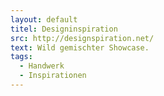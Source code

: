 ```yaml
---
layout: default
titel: Designinspiration
src: http://designspiration.net/
text: Wild gemischter Showcase.
tags:
  - Handwerk
  - Inspirationen
---
```

